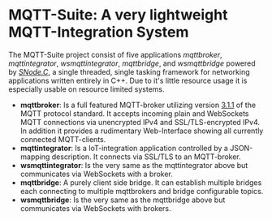 # MQTT-Suite: A very lightweight MQTT-Integration System

The MQTT-Suite project consist of five applications *mqttbroker*, *mqttintegrator*, *wsmqttintegrator*, *mqttbridge*, and *wsmqttbridge* powered by *[SNode.C](https://github.com/VolkerChristian/snode.c)*, a single threaded, single tasking framework for networking applications written entirely in C++. Due to it's little resource usage it is especially usable on resource limited systems.

- **mqttbroker**: Is a full featured MQTT-broker utilizing version [3.1.1](https://docs.oasis-open.org/mqtt/mqtt/v3.1.1/mqtt-v3.1.1.html) of the MQTT protocol standard. It accepts incoming plain and WebSockets MQTT connections via unencrypted IPv4 and SSL/TLS-encrypted IPv4.
  In addition it provides a rudimentary Web-Interface showing all currently connected MQTT-clients.
- **mqttintegrator**: Is a IoT-integration application controlled by a JSON-mapping description. It connects via SSL/TLS to an MQTT-broker.
- **wsmqttintegrator**: Is the very same as the mqttintegrator above but communicates via WebSockets with a broker.
- **mqttbridge**: A purely client side bridge. It can establish multiple bridges each connecting to multiple mqttbrokers and bridge configurable topics.
- **wsmqttbridge**: Is the very same as the mqttbridge above but communicates via WebSockets with brokers.

[//]: # (git submodule update --init --recursive)

